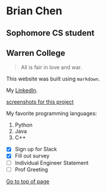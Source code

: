 # **Brian Chen**
## Sophomore CS student
## Warren College

> All is fair in love and war.

This website was built using `markdown`.

My [LinkedIn](https://www.linkedin.com/in/bri-chen/).

[screenshots for this project](screenshots/)

My favorite programming languages:
1. Python
2. Java
3. C++

- [X] Sign up for Slack
- [X] Fill out survey
- [ ] Individual Engineer Statement
- [ ] Prof Greeting

[Go to top of page](#brian-chen)
